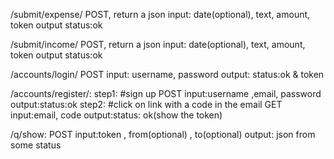/submit/expense/
  POST, return a json
  input: date(optional), text, amount, token
  output status:ok


/submit/income/
  POST, return a json
  input: date(optional), text, amount, token
  output status:ok

/accounts/login/
  POST
  input: username, password
  output: status:ok & token

/accounts/register/:
  step1: #sign up
    POST
    input:username ,email, password
    output:status:ok
  step2: #click on link with a code in the email
    GET
    input:email, code
    output:status: ok(show the token)


/q/show:
  POST
  input:token , from(optional) , to(optional)
  output: json from some status
